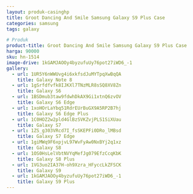 ```yaml
---
layout: produk-casinghp
title: Groot Dancing And Smile Samsung Galaxy S9 Plus Case
categories: samsung
tags: galaxy

# Produk
product-title: Groot Dancing And Smile Samsung Galaxy S9 Plus Case
harga: 90000
sku: hn-1514
image-drive: 1kGAMJAOOy4byzufuUy76pot27iWD6_-1
gallery:
  - url: 1UR5Y6nWWUvg4i6xkfsdJuMYTpqXwBqQA
    title: Galaxy Note 8
  - url: 1gSrfdfvfk8IJKXl7TNzMLR8sSQ8XV8Zn
    title: Galaxy S6
  - url: 1BSDmub3taw9fdwhDkAX9Gi1xtnQ6zvOV
    title: Galaxy S6 Edge
  - url: 1xoHOrLaYbq51RdrEUrBuGX9A5RP2B7hj
    title: Galaxy S6 Edge Plus
  - url: 1C0HOZ2w2pld4GlBzSVKZvjPLS1SiXUau
    title: Galaxy S7
  - url: 1ZS_g303VRcd7I_fsSKEPFi0DRo_lMBsd
    title: Galaxy S7 Edge
  - url: 1giMWq9F6xpjvL97WvFyAw0NxBYj2q1xz
    title: Galaxy S8
  - url: 1OS0HsLelVbtNVYqMefJg079EfzCcqKbK
    title: Galaxy S8 Plus
  - url: 1VG3uo2IA37H-oh9Xzra_HFyccLkZFSCK
    title: Galaxy S9
  - url: 1kGAMJAOOy4byzufuUy76pot27iWD6_-1
    title: Galaxy S9 Plus
---
```


